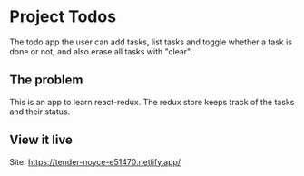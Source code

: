 # Project Todos
The todo app the user can add tasks, list tasks and toggle whether a task is done or not, and also erase all tasks with "clear".

## The problem
This is an app to learn react-redux. The redux store keeps track of the tasks and their status. 

## View it live

Site: https://tender-noyce-e51470.netlify.app/
